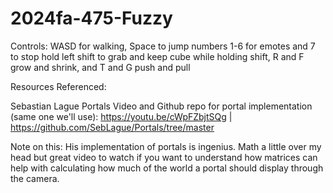 # 2024fa-475-Fuzzy

Controls: WASD for walking, Space to jump
numbers 1-6 for emotes and 7 to stop
hold left shift to grab and keep cube
while holding shift, R and F grow and shrink, and T and G push and pull

Resources Referenced: 

Sebastian Lague Portals Video and Github repo for portal implementation (same one we'll use): https://youtu.be/cWpFZbjtSQg | https://github.com/SebLague/Portals/tree/master

Note on this: His implementation of portals is ingenius. Math a little over my head but great video to watch if you want to understand how matrices can help with calculating how much of the world a portal should display through the camera. 


